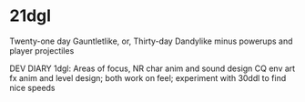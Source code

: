 # 21dgl
Twenty-one day Gauntletlike, or, Thirty-day Dandylike minus powerups and player projectiles

DEV DIARY
1dgl: Areas of focus, NR char anim and sound design CQ env art fx anim and level design; both work on feel; experiment with 30ddl to find nice speeds

